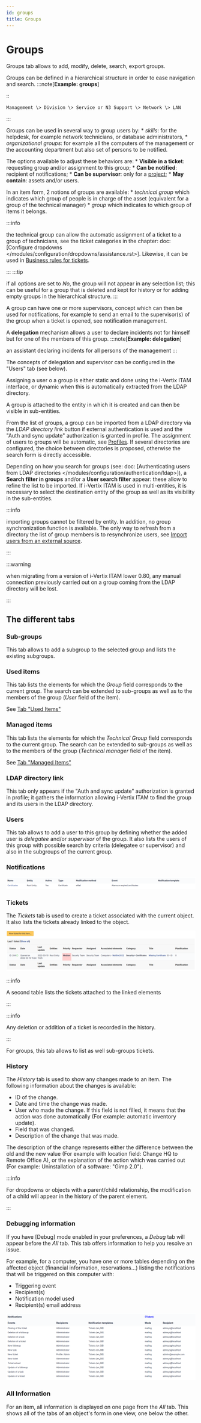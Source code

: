 ```yaml
---
id: groups
title: Groups
---
```


# Groups

Groups tab allows to add, modify, delete, search, export groups.

Groups can be defined in a hierarchical structure in order to ease
navigation and search.
:::note[**Example: groups**]

::

    Management \> Division \> Service or N3 Support \> Network \> LAN
:::

Groups can be used in several way to group users by: \* *skills*: for
the helpdesk, for example network technicians, or database
administrators, \* *organizational groups*: for example all the
computers of the management or the accounting department but also set of
persons to be notified.

The options available to adjust these behaviors are: \* **Visible in a
ticket**: requesting group and/or assignment to this group; \* **Can be
notified**: recipient of notifications; \* **Can be supervisor**: only
for a [project](/asset-management/modules/tools/projects);
\* **May contain**: assets and/or users.

In an item form, 2 notions of groups are available: \* *technical group*
which indicates which group of people is in charge of the asset
(equivalent for a group of the technical manager) \* *group* which
indicates to which group of items it belongs.

:::info

the technical group can allow the automatic assignment of a ticket to
a group of technicians, see the ticket categories in the chapter: doc:
[Configure dropdowns
\</modules/configuration/dropdowns/assistance.rst\>].
Likewise, it can be used in
[Business rules for tickets](/asset-management/modules/administration/rules/ticketbusinessrules).

:::
:::tip

if all options are set to *No*, the group will not appear in any
selection list; this can be useful for a group that is deleted and kept
for history or for adding empty groups in the hierarchical structure.
:::

A group can have one or more supervisors, concept which can then be used
for notifications, for example to send an email to the supervisor(s) of
the group when a ticket is opened, see notification management.

A **delegation** mechanism allows a user to declare incidents not for
himself but for one of the members of this group.
:::note[**Example: delegation**]

an assistant declaring incidents for all persons of the management
:::

The concepts of delegation and supervisor can be configured in the
"Users" tab (see below).

Assigning a user o a group is either static and done using the i-Vertix ITAM
interface, or dynamic when this is automatically extracted from the LDAP
directory.

A group is attached to the entity in which it is created and can then be
visible in sub-entities.

From the list of groups, a group can be imported from a LDAP directory
via the *LDAP directory link* button if external authentication is used
and the "Auth and sync update" authorization is granted in profile.
The assignment of users to groups will be automatic, see
[Profiles](/asset-management/modules/administration/profiles). If several directories are configured, the choice between
directories is proposed, otherwise the search form is directly
accessible.

Depending on how you search for groups (see: doc: [Authenticating users
from LDAP directories
\</modules/configuration/authentication/ldap\>]), a **Search
filter in groups** and/or a **User search filter** appear: these allow
to refine the list to be imported. If i-Vertix ITAM is used in multi-entities, it
is necessary to select the destination entity of the group as well as
its visibility in the sub-entities.

:::info

importing groups cannot be filtered by entity. In addition, no group
synchronization function is available. The only way to refresh from a
directory the list of group members is to resynchronize users, see
[Import users from an external source](/asset-management/modules/administration/users/usersimport).

:::

:::warning

when migrating from a version of i-Vertix ITAM lower 0.80, any manual
connection previously carried out on a group coming from the LDAP
directory will be lost.

:::

## The different tabs

### Sub-groups

This tab allows to add a subgroup to the selected group and lists the
existing subgroups.

### Used items

This tab lists the elements for which the *Group* field corresponds to
the current group. The search can be extended to sub-groups as well as
to the members of the group (*User* field of the item).

See
[Tab "Used Items"](/asset-management/Les_différents_onglets/Onglet_Eléments)

### Managed items

This tab lists the elements for which the *Technical Group* field
corresponds to the current group. The search can be extended to
sub-groups as well as to the members of the group (*Technical manager*
field of the item).

See
[Tab "Managed Items"](/asset-management/Les_différents_onglets/Onglet_Eléments)

### LDAP directory link

This tab only appears if the "Auth and sync update" authorization is
granted in profile; it gathers the information allowing i-Vertix ITAM to find the
group and its users in the LDAP directory.

### Users

This tab allows to add a user to this group by defining whether the
added user is *delegatee* and/or *supervisor* of the group. It also
lists the users of this group with possible search by criteria
(delegatee or supervisor) and also in the subgroups of the current
group.

### Notifications

![List of notifications for which destination is group or group supervisor](../../assets/modules/administration/images/notifGroup.png)

### Tickets

The *Tickets* tab is used to create a ticket associated with the current
object. It also lists the tickets already linked to the object.

![Image of the ticket list](../../assets/modules/tabs/images/tickets.png)

:::info

A second table lists the tickets attached to the linked elements

:::

:::info

Any deletion or addition of a ticket is recorded in the history.

:::

For groups, this tab allows to list as well sub-groups tickets.

### History

The *History* tab is used to show any changes made to an item. The
following information about the changes is available:

- ID of the change.
- Date and time the change was made.
- User who made the change. If this field is not filled, it means that
  the action was done automatically (For example: automatic inventory
  update).
- Field that was changed.
- Description of the change that was made.

The description of the change represents either the difference between
the old and the new value (For example with location field: Change HQ to
Remote Office A), or the explanation of the action which was carried out
(For example: Uninstallation of a software: "Gimp 2.0").

:::info

For dropdowns or objects with a parent/child relationship, the
modification of a child will appear in the history of the parent
element.

:::

### Debugging information

If you have [Debug] mode enabled in your preferences, a
*Debug* tab will appear before the *All* tab. This tab offers
information to help you resolve an issue.

For example, for a computer, you have one or more tables depending on
the affected object (financial information, reservations...) listing
the notifications that will be triggered on this computer with:

- Triggering event
- Recipient(s)
- Notification model used
- Recipient(s) email address

![Debugging page](../../assets/modules/tabs/images/debug.png)

### All Information

For an item, all information is displayed on one page from the *All*
tab. This shows all of the tabs of an object's form in one view, one
below the other.
